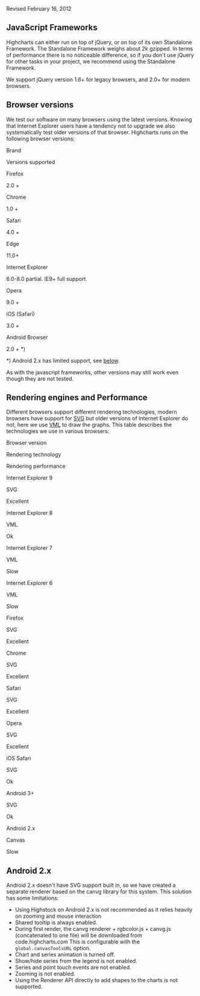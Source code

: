 Revised February 16, 2012

JavaScript Frameworks
---------------------

Highcharts can either run on top of jQuery, or on top of its own Standalone Framework. The Standalone Framework weighs about 2k gzipped. In terms of performance there is no noticeable difference, so if you don't use jQuery for other tasks in your project, we recommend using the Standalone Framework. 

We support jQuery version 1.6+ for legacy browsers, and 2.0+ for modern browsers.

Browser versions
----------------

We test our software on many browsers using the latest versions. Knowing that Internet Explorer users have a tendency not to upgrade we also systematically test older versions of that browser. Highcharts runs on the following browser versions:

Brand

Versions supported

Firefox

2.0 +

Chrome

1.0 +

Safari

4.0 +

Edge

11.0+

Internet Explorer

6.0-8.0 partial. IE9+ full support.

Opera

9.0 +

iOS (Safari)

3.0 +

Android Browser

2.0 + \*)

\*) Android 2.x has limited support, see [below](#android2).

As with the javascript frameworks, other versions may still work even though they are not tested.

Rendering engines and Performance
---------------------------------

Different browsers support different rendering technologies, modern browsers have support for [SVG](http://www.w3.org/TR/SVG/Overview.html) but older versions of Internet Explorer do not, here we use [VML](http://www.w3.org/TR/NOTE-VML) to draw the graphs. This table describes the technologies we use in various browsers:

Browser version

Rendering technology

Rendering performance

Internet Explorer 9

SVG

Excellent

Internet Explorer 8

VML

Ok

Internet Explorer 7

VML

Slow

Internet Explorer 6

VML

Slow

Firefox

SVG

Excellent

Chrome

SVG

Excellent

Safari

SVG

Excellent

Opera

SVG

Excellent

iOS Safari

SVG

Ok

Android 3+

SVG

Ok

Android 2.x

Canvas

Slow

Android 2.x
-----------

Android 2.x doesn't have SVG support built in, so we have created a separate renderer based on the canvg library for this system. This solution has some limitations:

*   Using Highstock on Android 2.x is not recommended as it relies heavily on zooming and mouse interaction
*   Shared tooltip is always enabled.
*   During first render, the canvg renderer + rgbcolor.js + canvg.js (concatenated to one file) will be downloaded from code.highcharts.com This is configurable with the `global.canvasToolsURL` option.
*   Chart and series animation is turned off.
*   Show/hide series from the legend is not enabled.
*   Series and point touch events are not enabled.
*   Zooming is not enabled.
*   Using the Renderer API directly to add shapes to the charts is not supported.